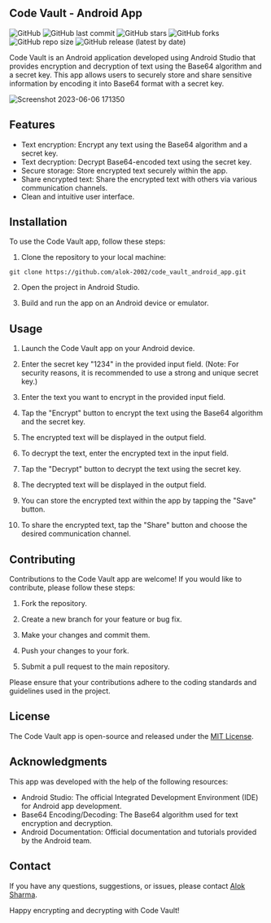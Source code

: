 ## Code Vault - Android App

![GitHub](https://img.shields.io/github/license/alok-2002/Code_Vault_Android_App)
![GitHub last commit](https://img.shields.io/github/last-commit/alok-2002/Code_Vault_Android_App)
![GitHub stars](https://img.shields.io/github/stars/alok-2002/Code_Vault_Android_App)
![GitHub forks](https://img.shields.io/github/forks/alok-2002/Code_Vault_Android_App)
![GitHub repo size](https://img.shields.io/github/repo-size/alok-2002/Code_Vault_Android_App)
![GitHub release (latest by date)](https://img.shields.io/github/v/release/alok-2002/Code_Vault_Android_App)

Code Vault is an Android application developed using Android Studio that provides encryption and decryption of text using the Base64 algorithm and a secret key. 
This app allows users to securely store and share sensitive information by encoding it into Base64 format with a secret key.


![Screenshot 2023-06-06 171350](https://github.com/Alok-2002/Code_Vault_Android_App/assets/93814546/4a1c011f-37e2-4e48-935b-10ffb9eaacf7)








## Features

- Text encryption: Encrypt any text using the Base64 algorithm and a secret key.
- Text decryption: Decrypt Base64-encoded text using the secret key.
- Secure storage: Store encrypted text securely within the app.
- Share encrypted text: Share the encrypted text with others via various communication channels.
- Clean and intuitive user interface.

## Installation

To use the Code Vault app, follow these steps:

1. Clone the repository to your local machine:

```
git clone https://github.com/alok-2002/code_vault_android_app.git
```

2. Open the project in Android Studio.

3. Build and run the app on an Android device or emulator.

## Usage

1. Launch the Code Vault app on your Android device.

2. Enter the secret key "1234" in the provided input field. (Note: For security reasons, it is recommended to use a strong and unique secret key.)

3. Enter the text you want to encrypt in the provided input field.

4. Tap the "Encrypt" button to encrypt the text using the Base64 algorithm and the secret key.

5. The encrypted text will be displayed in the output field.

6. To decrypt the text, enter the encrypted text in the input field.

7. Tap the "Decrypt" button to decrypt the text using the secret key.

8. The decrypted text will be displayed in the output field.

9. You can store the encrypted text within the app by tapping the "Save" button.

10. To share the encrypted text, tap the "Share" button and choose the desired communication channel.

## Contributing

Contributions to the Code Vault app are welcome! If you would like to contribute, please follow these steps:

1. Fork the repository.

2. Create a new branch for your feature or bug fix.

3. Make your changes and commit them.

4. Push your changes to your fork.

5. Submit a pull request to the main repository.

Please ensure that your contributions adhere to the coding standards and guidelines used in the project.

## License

The Code Vault app is open-source and released under the [MIT License](LICENSE).

## Acknowledgments

This app was developed with the help of the following resources:

- Android Studio: The official Integrated Development Environment (IDE) for Android app development.
- Base64 Encoding/Decoding: The Base64 algorithm used for text encryption and decryption.
- Android Documentation: Official documentation and tutorials provided by the Android team.

## Contact

If you have any questions, suggestions, or issues, please contact [Alok Sharma](mailto:sharmaalok02gwl@gmail.com).

Happy encrypting and decrypting with Code Vault!
